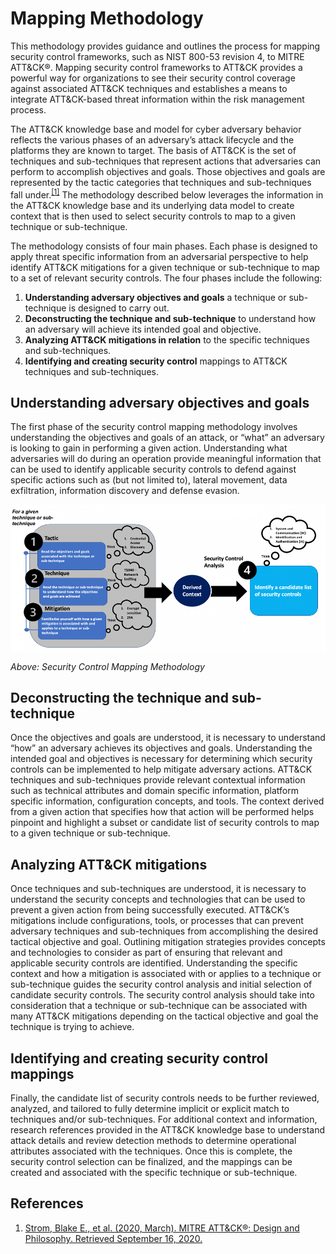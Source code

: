 # Mapping Methodology

This methodology provides guidance and outlines the process for mapping security control frameworks, such as NIST 800-53 revision 4, to MITRE ATT&CK®. Mapping security control frameworks to ATT&CK provides a powerful way for organizations to see their security control coverage against associated ATT&CK techniques and establishes a means to integrate ATT&CK-based threat information within the risk management process.

The ATT&CK knowledge base and model for cyber adversary behavior reflects the various phases of an adversary’s attack lifecycle and the platforms they are known to target. The basis of ATT&CK is the set of techniques and sub-techniques that represent actions that adversaries can perform to accomplish objectives and goals. Those objectives and goals are represented by the tactic categories that techniques and sub-techniques fall under.<sup>[[1]](https://attack.mitre.org/docs/ATTACK_Design_and_Philosophy_March_2020.pdf)</sup> The methodology described below leverages the information in the ATT&CK knowledge base and its underlying data model to create context that is then used to select security controls to map to a given technique or sub-technique.

The methodology consists of four main phases. Each phase is designed to apply threat specific information from an adversarial perspective to help identify ATT&CK mitigations for a given technique or sub-technique to map to a set of relevant security controls. The four phases include the following:

1. **Understanding adversary objectives and goals** a technique or sub-technique is designed to carry out.
2. **Deconstructing the technique and sub-technique** to understand how an adversary will achieve its intended goal and objective.
3. **Analyzing ATT&CK mitigations in relation** to the specific techniques and sub-techniques.
4. **Identifying and creating security control** mappings to ATT&CK techniques and sub-techniques.

## Understanding adversary objectives and goals 

The first phase of the security control mapping methodology involves understanding the  objectives and goals of an attack, or “what” an adversary is looking to gain in performing a given action. Understanding what adversaries will do during an operation provide meaningful information that can be used to identify applicable security controls to defend against specific  actions such as (but not limited to), lateral movement, data exfiltration, information discovery and defense evasion.  

<img src="/docs/mapping_overview.png" width="900px">

_Above: Security Control Mapping Methodology_

## Deconstructing the technique and sub-technique

Once the objectives and goals are understood, it is necessary to understand “how” an adversary achieves its objectives and goals. Understanding the intended goal and objectives is necessary for determining which security controls can be implemented to help mitigate adversary actions. ATT&CK techniques and sub-techniques provide relevant contextual information such as technical attributes and domain specific information, platform specific information, configuration concepts, and tools. The context derived from a given action that specifies how that action will be performed helps pinpoint and highlight a subset or candidate list of security controls to map to a given technique or sub-technique.  

## Analyzing ATT&CK mitigations

Once techniques and sub-techniques are understood, it is necessary to understand the security concepts and technologies that can be used to prevent a given action from being successfully executed. ATT&CK’s mitigations include configurations, tools, or processes that can prevent adversary techniques and sub-techniques from accomplishing the desired tactical objective and goal.  Outlining mitigation strategies provides concepts and technologies to consider as part of ensuring that relevant and applicable security controls are identified.  Understanding the specific context and how a mitigation is associated with or applies to a technique or sub-technique guides the security control analysis and initial selection of candidate security controls. The security control analysis should take into consideration that a technique or sub-technique can be associated with many ATT&CK mitigations depending on the tactical objective and goal the technique is trying to achieve.  

## Identifying and creating security control mappings

Finally, the candidate list of security controls needs to be further reviewed, analyzed, and tailored to fully determine implicit or explicit match to techniques and/or sub-techniques. For additional context and information, research references provided in the ATT&CK knowledge base to understand attack details and review detection methods to determine operational attributes associated with the techniques. Once this is complete, the security control selection can be finalized, and the mappings can be created and associated with the specific technique or sub-technique.

## References

1. [Strom, Blake E., et al. (2020, March). MITRE ATT&CK®: Design and Philosophy. Retrieved September 16, 2020.](https://attack.mitre.org/docs/ATTACK_Design_and_Philosophy_March_2020.pdf)